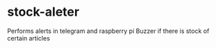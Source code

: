 # stock-aleter
Performs alerts in telegram and raspberry pi Buzzer if there is stock of certain articles
